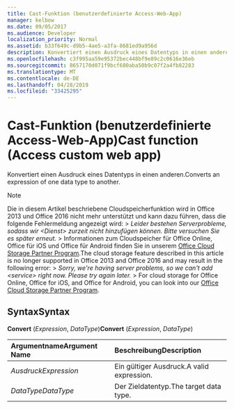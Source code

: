 ```yaml
---
title: Cast-Funktion (benutzerdefinierte Access-Web-App)
manager: kelbow
ms.date: 09/05/2017
ms.audience: Developer
localization_priority: Normal
ms.assetid: b33f649c-d9b5-4ae5-a3fa-8681ed9a956d
description: Konvertiert einen Ausdruck eines Datentyps in einen anderen.
ms.openlocfilehash: c3f995aa59e95372bec448bf9e89c2c0616e36eb
ms.sourcegitcommit: 8657170d071f9bcf680aba50b9c07f2a4fb82283
ms.translationtype: MT
ms.contentlocale: de-DE
ms.lasthandoff: 04/28/2019
ms.locfileid: "33425295"
---
```

# <a name="cast-function-access-custom-web-app"></a><span data-ttu-id="1052e-103">Cast-Funktion (benutzerdefinierte Access-Web-App)</span><span class="sxs-lookup"><span data-stu-id="1052e-103">Cast function (Access custom web app)</span></span>

<span data-ttu-id="1052e-104">Konvertiert einen Ausdruck eines Datentyps in einen anderen.</span><span class="sxs-lookup"><span data-stu-id="1052e-104">Converts an expression of one data type to another.</span></span>
  
> [!NOTE]
> <span data-ttu-id="1052e-p101">Die in diesem Artikel beschriebene Cloudspeicherfunktion wird in Office 2013 und Office 2016 nicht mehr unterstützt und kann dazu führen, dass die folgende Fehlermeldung angezeigt wird: >  *Leider bestehen Serverprobleme, sodass wir \<Dienst\> zurzeit nicht hinzufügen können. Bitte versuchen Sie es später erneut.* > Informationen zum Cloudspeicher für Office Online, Office für iOS und Office für Android finden Sie in unserem [Office Cloud Storage Partner Program](https://dev.office.com/programs/officecloudstorage).</span><span class="sxs-lookup"><span data-stu-id="1052e-p101">The cloud storage feature described in this article is no longer supported in Office 2013 and Office 2016 and may result in the following error: >  *Sorry, we're having server problems, so we can't add \<service\> right now. Please try again later.* > For cloud storage for Office Online, Office for iOS, and Office for Android, you can look into our [Office Cloud Storage Partner Program](https://dev.office.com/programs/officecloudstorage).</span></span> 
  
## <a name="syntax"></a><span data-ttu-id="1052e-107">Syntax</span><span class="sxs-lookup"><span data-stu-id="1052e-107">Syntax</span></span>

<span data-ttu-id="1052e-108">**Convert** (*Expression*, *DataType*)</span><span class="sxs-lookup"><span data-stu-id="1052e-108">**Convert** (*Expression*, *DataType*)</span></span> 
  
|<span data-ttu-id="1052e-109">**Argumentname**</span><span class="sxs-lookup"><span data-stu-id="1052e-109">**Argument Name**</span></span>|<span data-ttu-id="1052e-110">**Beschreibung**</span><span class="sxs-lookup"><span data-stu-id="1052e-110">**Description**</span></span>|
|:-----|:-----|
| <span data-ttu-id="1052e-111">*Ausdruck*</span><span class="sxs-lookup"><span data-stu-id="1052e-111">*Expression*</span></span>  <br/> |<span data-ttu-id="1052e-112">Ein gültiger Ausdruck.</span><span class="sxs-lookup"><span data-stu-id="1052e-112">A valid expression.</span></span>  <br/> |
| <span data-ttu-id="1052e-113">*DataType*</span><span class="sxs-lookup"><span data-stu-id="1052e-113">*DataType*</span></span>  <br/> |<span data-ttu-id="1052e-114">Der Zieldatentyp.</span><span class="sxs-lookup"><span data-stu-id="1052e-114">The target data type.</span></span>  <br/> |
   

